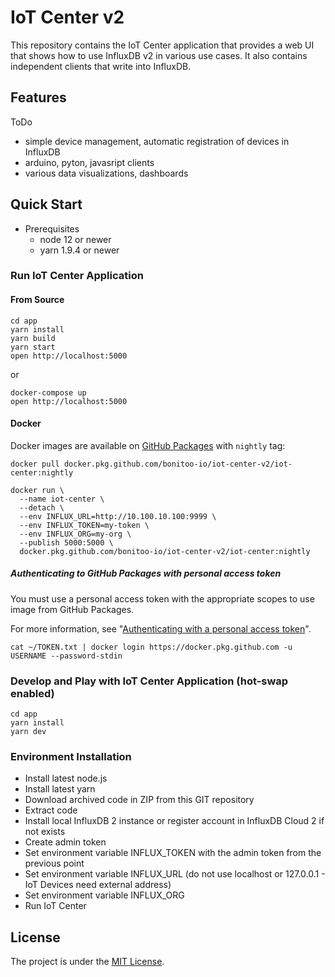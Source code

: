 # IoT Center v2

This repository contains the IoT Center application that provides a web UI that shows how to use InfluxDB v2 in various use cases. 
It also contains independent clients that write into InfluxDB.

## Features

ToDo
* simple device management, automatic registration of devices in InfluxDB
* arduino, pyton, javasript clients
* various data visualizations, dashboards

## Quick Start

* Prerequisites
   * node 12 or newer
   * yarn 1.9.4 or newer

### Run IoT Center Application

#### From Source
```
cd app
yarn install
yarn build
yarn start
open http://localhost:5000
```

or

```
docker-compose up
open http://localhost:5000
```

#### Docker

Docker images are available on [GitHub Packages](https://github.com/bonitoo-io/iot-center-v2/packages) with `nightly` tag:

```
docker pull docker.pkg.github.com/bonitoo-io/iot-center-v2/iot-center:nightly

docker run \
  --name iot-center \
  --detach \
  --env INFLUX_URL=http://10.100.10.100:9999 \
  --env INFLUX_TOKEN=my-token \
  --env INFLUX_ORG=my-org \
  --publish 5000:5000 \
  docker.pkg.github.com/bonitoo-io/iot-center-v2/iot-center:nightly
```

##### Authenticating to GitHub Packages with personal access token

You must use a personal access token with the appropriate scopes to use image from GitHub Packages. 

For more information, see "[Authenticating with a personal access token](https://docs.github.com/en/packages/using-github-packages-with-your-projects-ecosystem/configuring-docker-for-use-with-github-packages#authenticating-with-a-personal-access-token)".
```
cat ~/TOKEN.txt | docker login https://docker.pkg.github.com -u USERNAME --password-stdin
```

### Develop and Play with IoT Center Application (hot-swap enabled)

```
cd app
yarn install
yarn dev
```

### Environment Installation

* Install latest node.js
* Install latest yarn
* Download archived code in ZIP from this GIT repository
* Extract code
* Install local InfluxDB 2 instance or register account in InfluxDB Cloud 2 if not exists
* Create admin token
* Set environment variable INFLUX_TOKEN with the admin token from the previous point
* Set environment variable INFLUX_URL (do not use localhost or 127.0.0.1 - IoT Devices need external address)
* Set environment variable INFLUX_ORG
* Run IoT Center

## License

The project is under the [MIT License](https://opensource.org/licenses/MIT).
